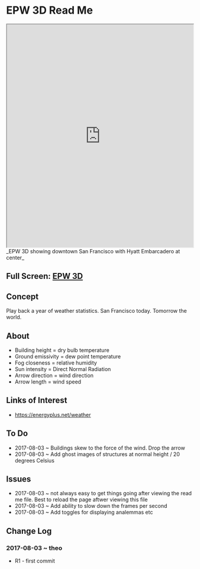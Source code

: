 <span style=display:none; >[You are now in a GitHub source code view - click this link to view Read Me file as a web page]( https://ibpsa2017.github.io/epw-3d/#README.md "View file as a web page." ) </span>


EPW 3D Read Me
====

<iframe src=https://ibpsa2017.github.io/epw-3d/index.html width=100% height=600px onload=this.contentWindow.controls.enableZoom=false; ></iframe>
_EPW 3D showing downtown San Francisco with Hyatt Embarcadero at center_
<span style="display: none" >Not visible in GitHub source code view</span>

## Full Screen: [EPW 3D ]( https://ibpsa2017.github.io/epw-3d/index.html )


## Concept

Play back a year of weather statistics. San Francisco today. Tomorrow the world.


## About

* Building height = dry bulb temperature
* Ground emissivity = dew point temperature
* Fog closeness = relative humidity
* Sun intensity = Direct Normal Radiation
* Arrow direction = wind direction
* Arrow length = wind speed

## Links of Interest

* https://energyplus.net/weather


## To Do

* 2017-08-03 ~ Buildings skew to the force of the wind. Drop the arrow
* 2017-08-03 ~ Add ghost images of structures at normal height / 20 degrees Celsius

## Issues

* 2017-08-03 ~ not always easy to get things going after viewing the read me file. Best to reload the page aftwer viewing this file
* 2017-08-03 ~ Add ability to slow down the frames per second
* 2017-08-03 ~ Add toggles for displaying analemmas etc


## Change Log

### 2017-08-03 ~ theo

* R1 - first commit
